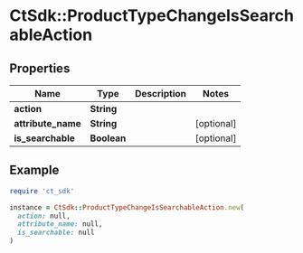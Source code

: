 # CtSdk::ProductTypeChangeIsSearchableAction

## Properties

| Name | Type | Description | Notes |
| ---- | ---- | ----------- | ----- |
| **action** | **String** |  |  |
| **attribute_name** | **String** |  | [optional] |
| **is_searchable** | **Boolean** |  | [optional] |

## Example

```ruby
require 'ct_sdk'

instance = CtSdk::ProductTypeChangeIsSearchableAction.new(
  action: null,
  attribute_name: null,
  is_searchable: null
)
```

